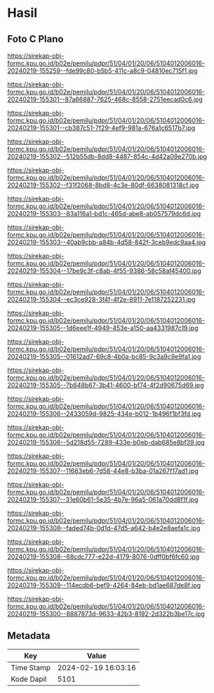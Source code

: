 # Hasil

## Foto C Plano

https://sirekap-obj-formc.kpu.go.id/b02e/pemilu/pdpr/51/04/01/20/06/5104012006016-20240219-155259--fde99c80-b5b5-411c-a8c9-04810ec715f1.jpg

https://sirekap-obj-formc.kpu.go.id/b02e/pemilu/pdpr/51/04/01/20/06/5104012006016-20240219-155301--87a66887-7625-468c-8558-2751eecad0c6.jpg

https://sirekap-obj-formc.kpu.go.id/b02e/pemilu/pdpr/51/04/01/20/06/5104012006016-20240219-155301--cb387c51-7f29-4ef9-981a-676a1c6517b7.jpg

https://sirekap-obj-formc.kpu.go.id/b02e/pemilu/pdpr/51/04/01/20/06/5104012006016-20240219-155302--512b55db-8dd8-4487-854c-4d42a09e270b.jpg

https://sirekap-obj-formc.kpu.go.id/b02e/pemilu/pdpr/51/04/01/20/06/5104012006016-20240219-155302--f31f2068-8bd8-4c3e-80df-6638081318cf.jpg

https://sirekap-obj-formc.kpu.go.id/b02e/pemilu/pdpr/51/04/01/20/06/5104012006016-20240219-155303--83a116a1-bd1c-465d-abe8-ab057579dc6d.jpg

https://sirekap-obj-formc.kpu.go.id/b02e/pemilu/pdpr/51/04/01/20/06/5104012006016-20240219-155303--40ab9cbb-a84b-4d58-842f-3ceb9edc9aa4.jpg

https://sirekap-obj-formc.kpu.go.id/b02e/pemilu/pdpr/51/04/01/20/06/5104012006016-20240219-155304--17be9c3f-c8ab-4f55-9386-58c58af45400.jpg

https://sirekap-obj-formc.kpu.go.id/b02e/pemilu/pdpr/51/04/01/20/06/5104012006016-20240219-155304--ec3ce928-3f4f-4f2e-8911-7e1187252231.jpg

https://sirekap-obj-formc.kpu.go.id/b02e/pemilu/pdpr/51/04/01/20/06/5104012006016-20240219-155305--1d6eee1f-4949-453e-a150-aa4331987c19.jpg

https://sirekap-obj-formc.kpu.go.id/b02e/pemilu/pdpr/51/04/01/20/06/5104012006016-20240219-155305--01612ad7-69c8-4b0a-bc85-9c3a9c9e9fa1.jpg

https://sirekap-obj-formc.kpu.go.id/b02e/pemilu/pdpr/51/04/01/20/06/5104012006016-20240219-155305--7b848b67-3b41-4600-bf74-4f2d90675d69.jpg

https://sirekap-obj-formc.kpu.go.id/b02e/pemilu/pdpr/51/04/01/20/06/5104012006016-20240219-155306--2433059d-9825-434e-b012-1b496f1bf3fd.jpg

https://sirekap-obj-formc.kpu.go.id/b02e/pemilu/pdpr/51/04/01/20/06/5104012006016-20240219-155306--5d218d55-7289-433e-b0eb-dab685e8bf39.jpg

https://sirekap-obj-formc.kpu.go.id/b02e/pemilu/pdpr/51/04/01/20/06/5104012006016-20240219-155307--11663eb6-7d58-44e8-b3ba-01a267f17ad1.jpg

https://sirekap-obj-formc.kpu.go.id/b02e/pemilu/pdpr/51/04/01/20/06/5104012006016-20240219-155307--31e60b61-5e35-4b7e-96a5-061a70dd8f1f.jpg

https://sirekap-obj-formc.kpu.go.id/b02e/pemilu/pdpr/51/04/01/20/06/5104012006016-20240219-155308--faded74b-0d1d-47d5-a642-b4e2e8aefa1c.jpg

https://sirekap-obj-formc.kpu.go.id/b02e/pemilu/pdpr/51/04/01/20/06/5104012006016-20240219-155308--68cdc777-e22d-4179-8076-0dff0bf6fc60.jpg

https://sirekap-obj-formc.kpu.go.id/b02e/pemilu/pdpr/51/04/01/20/06/5104012006016-20240219-155309--114ecdb6-bef9-4264-84eb-bd1ae687de8f.jpg

https://sirekap-obj-formc.kpu.go.id/b02e/pemilu/pdpr/51/04/01/20/06/5104012006016-20240219-155300--8887873d-9633-42b3-8192-2d322b3be17c.jpg


## Metadata

| Key        | Value               |
| ---------- | ------------------- |
| Time Stamp | 2024-02-19 16:03:16 |
| Kode Dapil | 5101                |



